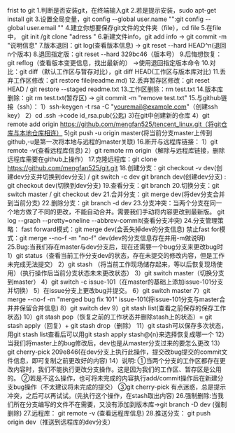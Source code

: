 frist to git
1.判断是否安装git，在终端输入git
2.若是提示安装，sudo apt-get install git
3.设置全局变量，git config --global user.name "":git config --global user.email ""
4.建立你想要保存git文件的文件夹（file），cd file
5.在file中， git init /git clone "adress  " 
6.新建文件info，git add info -> git commit -m "说明信息"
7.版本退回：git log(查看版本信息) -> git reset --hard HEAD^n(退回n个版本)
8.退回指定版：git reset --hard 329bc46（版本号）
9.后悔想恢复：git reflog（查看版本变更信息，找出最新的） ->使用退回指定版本命令
10.对比：git diff（默认工作区与暂存对比），git diff HEAD(工作区与版本库对比)
11.丢弃工作区修改：git restore file(readme.md)
12.丢弃暂存区修改：git reset HEAD <file> / git restore --staged readme.txt
13.工作区删除：rm test.txt
14.版本库删除：git rm test.txt(暂存区) -> git commit -m "remove test.txt"
15.与github链接（ssh）：
    1）ssh-keygen -t rsa -C "youremail@example.com"（创建ssh key）
    2）cd .ssh ->code id_rsa.pub(公匙)
    3)在git中创建新的仓库
    4）git remote add origin https://github.com/mengfan525/tencent_linux.git（将git仓库与本地仓库相连）
    5)git push -u origin master(将当前分支master上传到github,-u是第一次将本地与远程的master关联)
16.断开与远程库链接：
    1）git remote -v(查看远程库信息)
    2）git remote rm origin（解除与远程库链接，删除远程库需要在github上操作）
17.克隆远程库：git clone https://github.com/mengfan525/git.git
18.创建分支：git checkout -v dev(创建dev分支并切换到dev分支) / git switch -c dev
    git branch dev(创建dev分支) : git checkout dev(切换到dev分支)
19.查看分支：git branch
20.切换分支：git switch master /  git checkout dev
21.合并分支：git merge dev(将dev分支合并到当前分支)
22.删除分支：git branch -d dev
23.分支冲突：当两个分支在同一个地方做了不同的更改，不能自动合并。需要我们手动将内容更改到最新版。
            git log --graph --pretty=oneline --abbrev-commit(查看分支冲突)
24.分支管理策略：
    fast forward模式：git merge dev(会丢失掉dev的分支信息)
    禁止fast for模式：git merge --no-f -m "no-f" dev(dev的分支信息存在并用-m做说明)
25.Bug:当我们存在master与dev分支后，现在还需要一个bug分支来更改bug时
    1）git status（查看当前工作分支dev的状态，存在未提交的修改内容，但是工作未完成无法提交）
    2）git stash （将当前工作现场储存起来，等以后恢复现场使用）（执行操作后当前分支状态未未更改状态）
    3）git switch master（切换分支到master）
    4）git switch -c issue-101（在master的基础上添加issue-101分支并切换）
    5）在issue分支上更改bug并提交。
    6）git switch master
    7）git merge --no-f -m "merged bug fix 101" issue-101(将issue-101分支与master合并并保留合并信息)
    8）git switch dev
    9）git stash list(查看之前保存的保存工作状态)
    10）git stash pop（恢复之前的工作状态并删除stash上的状态）= git stash apply（回复）+ git stash drop（删除）
    11）git stash可以保存多次状态，用git stash list查看后可以用git stash apply stash@{n}来选择恢复成哪一个
    12）当我们将master上的bug修改后，dev也是从master分支过来的要怎么更改
    13）git cherry-pick 209e846(在dev分支上执行此操作，提交改bug提交的commit文件信息，即可复制之前更改好的内容)
    14）说明: ①当两个分支的工作区都存在更改内容时，我们不能执行更改分支操作。这是因为我们的工作区、暂存区是公用的。
            ②若是不这么操作，也可将未完成的内容执行add/commit操作后在新建分支bug操作（不太建议将未完成的提交）
            ③git cherry-pick 有点迷惑，总是提示冲突，之后可以再试试。(先执行这个操作，在stash取出内容)
26.强制删除:当我们所在分支编写的文件不在需要，又没有添加到版本库->git branch -D dev (强制删除)
27.远程库： git remote -v (查看远程库信息)
28.推送分支： git push origin dev（推送到远程库的dev分支）